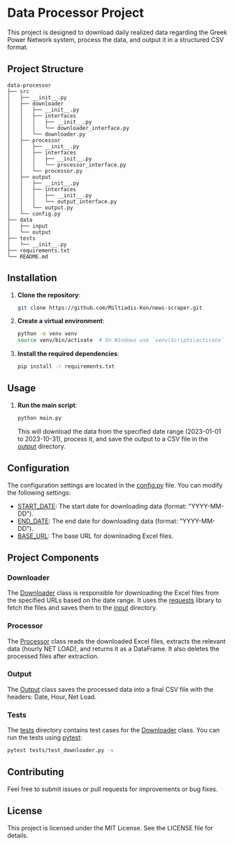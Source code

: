 # Data Processor Project

This project is designed to download daily realized data regarding the Greek Power Network system, process the data, and output it in a structured CSV format.

## Project Structure

```
data-processor
├── src
│   ├── __init__.py
│   ├── downloader
│   │   ├── __init__.py
│   │   ├── interfaces
│   │   │   ├── __init__.py
│   │   │   └── downloader_interface.py
│   │   └── downloader.py
│   ├── processor
│   │   ├── __init__.py
│   │   ├── interfaces
│   │   │   ├── __init__.py
│   │   │   └── processor_interface.py
│   │   └── processor.py
│   ├── output
│   │   ├── __init__.py
│   │   ├── interfaces
│   │   │   ├── __init__.py
│   │   │   └── output_interface.py
│   │   └── output.py
│   └── config.py
├── data
│   ├── input
│   └── output
├── tests
│   └── __init__.py
├── requirements.txt
└── README.md
```


## Installation

1. **Clone the repository**:
    ```sh
    git clone https://github.com/Miltiadis-Kon/news-scraper.git
    ```

2. **Create a virtual environment**:
    ```sh
    python -m venv venv
    source venv/bin/activate  # On Windows use `venv\Scripts\activate`
    ```

3. **Install the required dependencies**:
    ```sh
    pip install -r requirements.txt
    ```

## Usage

1. **Run the main script**:
    ```sh
    python main.py
    ```

    This will download the data from the specified date range (2023-01-01 to 2023-10-31), process it, and save the output to a CSV file in the [output](https://github.com/Miltiadis-Kon/news-scraper/tree/main/data/output) directory.

## Configuration

The configuration settings are located in the [config.py](https://github.com/Miltiadis-Kon/news-scraper/blob/main/src/config.py) file. You can modify the following settings:

- [START_DATE](https://github.com/Miltiadis-Kon/news-scraper/blob/main/src/config.py#L4): The start date for downloading data (format: "YYYY-MM-DD").
- [END_DATE](https://github.com/Miltiadis-Kon/news-scraper/blob/main/src/config.py#L5): The end date for downloading data (format: "YYYY-MM-DD").
- [BASE_URL](https://github.com/Miltiadis-Kon/news-scraper/blob/main/src/config.py#L8): The base URL for downloading Excel files.

## Project Components

### Downloader

The [Downloader](https://github.com/Miltiadis-Kon/news-scraper/blob/main/src/downloader/downloader.py) class is responsible for downloading the Excel files from the specified URLs based on the date range. It uses the [requests](https://github.com/psf/requests) library to fetch the files and saves them to the [input](https://github.com/Miltiadis-Kon/news-scraper/tree/main/data/input) directory.

### Processor

The [Processor](https://github.com/Miltiadis-Kon/news-scraper/blob/main/src/processor/processor.py) class reads the downloaded Excel files, extracts the relevant data (hourly NET LOAD), and returns it as a DataFrame. It also deletes the processed files after extraction.

### Output

The [Output](https://github.com/Miltiadis-Kon/news-scraper/blob/main/src/output/output.py) class saves the processed data into a final CSV file with the headers: Date, Hour, Net Load.

### Tests

The [tests](https://github.com/Miltiadis-Kon/news-scraper/tree/main/tests) directory contains test cases for the [Downloader](https://github.com/Miltiadis-Kon/news-scraper/blob/main/src/downloader/downloader.py) class. You can run the tests using [pytest](https://github.com/pytest-dev/pytest):

```sh
pytest tests/test_downloader.py -v
```
## Contributing
Feel free to submit issues or pull requests for improvements or bug fixes.

## License
This project is licensed under the MIT License. See the LICENSE file for details.


